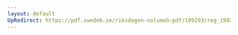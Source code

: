 ```yaml
---
layout: default
UpRedirect: https://pdf.swedeb.se/riksdagen-volumeG-pdf/199293/reg_199293/reg_199293_0325.pdf
---
```


